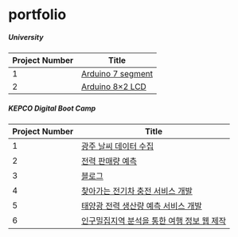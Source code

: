 # portfolio

##### University
|Project Number|Title|
|----|----|
|1|[Arduino 7 segment](https://www.tinkercad.com/things/6hINGanReT8-anode-7-segment?sharecode=PCOvt-WR_xaFc8EcV0Jvhz7QnescVChUSaZxOPPbzyY)|
|2|[Arduino 8×2 LCD](https://www.tinkercad.com/things/6wUngBKpGcA-82-lcd?sharecode=EGRf8aJDgXFiqXCGXIVMT3NTuZP4fmuUK0avhgU5DwU)|

##### KEPCO Digital Boot Camp
|Project Number|Title|
|----|----|
|1|[광주 날씨 데이터 수집](https://github.com/portk/portfolio/blob/main/pages/project1.md)|
|2|[전력 판매량 예측](https://github.com/portk/portfolio/blob/main/pages/project2.md)|
|3|[블로그](https://github.com/portk/portfolio/blob/main/pages/project3.md)|
|4|[찾아가는 전기차 충전 서비스 개발](https://github.com/portk/portfolio/blob/main/pages/project4.md)|
|5|[태양광 전력 생산량 예측 서비스 개발](https://github.com/portk/portfolio/blob/main/pages/project5.md)|
|6|[인구밀집지역 분석을 통한 여행 정보 웹 제작](https://github.com/portk/portfolio/blob/main/pages/project6.md)|

